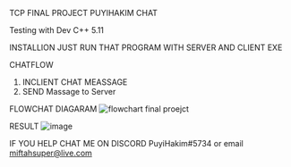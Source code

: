 TCP FINAL PROJECT PUYIHAKIM CHAT

Testing with Dev C++ 5.11

INSTALLION
JUST RUN THAT PROGRAM WITH SERVER AND CLIENT EXE

CHATFLOW
1. INCLIENT CHAT MEASSAGE
2. SEND Massage to Server

FLOWCHAT DIAGARAM
![flowchart final proejct](https://user-images.githubusercontent.com/62282309/125164559-21f98000-e1bd-11eb-84d4-e3800c914ad5.png)

RESULT
![image](https://user-images.githubusercontent.com/62282309/125164617-66851b80-e1bd-11eb-84cc-1d00790f9935.png)

IF YOU HELP CHAT ME ON DISCORD PuyiHakim#5734 or email miftahsuper@live.com
